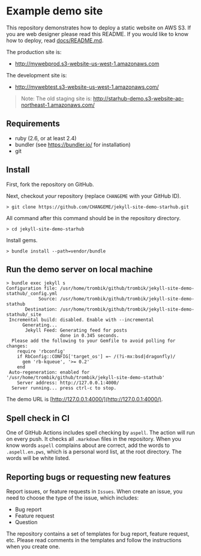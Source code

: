 # Example demo site

This repository demonstrates how to deploy a static website on AWS S3. If you
are web designer please read this README. If you would like to know how to
deploy, read [docs/README.md](docs/README.md).

The production site is:
* http://mywebprod.s3-website-us-west-1.amazonaws.com

The development site is:
* http://mywebtest.s3-website-us-west-1.amazonaws.com/

> Note: The old staging site is:
>  http://starhub-demo.s3-website-ap-northeast-1.amazonaws.com/

## Requirements

* ruby (2.6, or at least 2.4)
* bundler (see https://bundler.io/ for installation)
* git

## Install

First, fork the repository on GitHub.

Next, checkout _your_ repository (replace `CHANGEME` with your GitHub ID).

```console
> git clone https://github.com/CHANGEME/jekyll-site-demo-starhub.git

```

All command after this command should be in the repository directory.


```console
> cd jekyll-site-demo-starhub
```

Install gems.

```console
> bundle install --path=vendor/bundle
```

## Run the demo server on local machine

```console
> bundle exec jekyll s
Configuration file: /usr/home/trombik/github/trombik/jekyll-site-demo-stathub/_config.yml
            Source: /usr/home/trombik/github/trombik/jekyll-site-demo-stathub
       Destination: /usr/home/trombik/github/trombik/jekyll-site-demo-stathub/_site
 Incremental build: disabled. Enable with --incremental
      Generating...
       Jekyll Feed: Generating feed for posts
                    done in 0.345 seconds.
  Please add the following to your Gemfile to avoid polling for changes:
    require 'rbconfig'
    if RbConfig::CONFIG['target_os'] =~ /(?i-mx:bsd|dragonfly)/
      gem 'rb-kqueue', '>= 0.2'
    end
 Auto-regeneration: enabled for '/usr/home/trombik/github/trombik/jekyll-site-demo-stathub'
    Server address: http://127.0.0.1:4000/
  Server running... press ctrl-c to stop.
```

The demo URL is [http://127.0.0.1:4000/](http://127.0.0.1:4000/).

## Spell check in CI

One of GitHub Actions includes spell checking by `aspell`. The action will run
on every push. It checks all `.markdown` files in the repository. When you
know words `aspell` complains about are correct, add the words to
`.aspell.en.pws`, which is a personal word list, at the root directory. The
words will be white listed.

## Reporting bugs or requesting new features

Report issues, or feature requests in `Issues`. When create an issue, you need
to choose the type of the issue, which includes:

- Bug report
- Feature request
- Question

The repository contains a set of templates for bug report, feature request,
etc. Please read comments in the templates and follow the instructions when
you create one.

